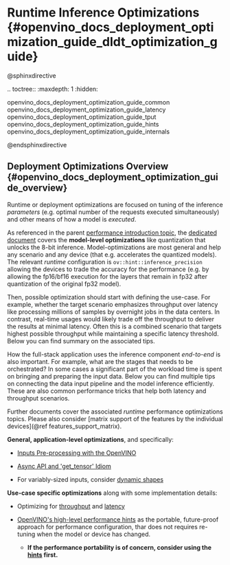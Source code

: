 # Runtime Inference Optimizations {#openvino_docs_deployment_optimization_guide_dldt_optimization_guide}

@sphinxdirective

.. toctree::
   :maxdepth: 1
   :hidden:

   openvino_docs_deployment_optimization_guide_common
   openvino_docs_deployment_optimization_guide_latency
   openvino_docs_deployment_optimization_guide_tput
   openvino_docs_deployment_optimization_guide_hints
   openvino_docs_deployment_optimization_guide_internals

@endsphinxdirective

## Deployment Optimizations Overview {#openvino_docs_deployment_optimization_guide_overview}
Runtime or deployment optimizations are focused on tuning of the inference _parameters_ (e.g. optimal number of the requests executed simultaneously) and other means of how a model is _executed_.

As referenced in the parent [performance introduction topic](./dldt_optimization_guide.md), the [dedicated document](./model_optimization_guide.md) covers the  **model-level optimizations** like quantization that unlocks the 8-bit inference. Model-optimizations are most general and help any scenario and any device (that e.g. accelerates the quantized models). The relevant _runtime_ configuration is `ov::hint::inference_precision` allowing the devices to trade the accuracy for the performance (e.g. by allowing the fp16/bf16 execution for the layers that remain in fp32 after quantization of the original fp32 model).

Then, possible optimization should start with defining the use-case. For example, whether the target scenario emphasizes throughput over latency like processing millions of samples by overnight jobs in the data centers.
In contrast, real-time usages would likely trade off the throughput to deliver the results at minimal latency. Often this is a combined scenario that targets highest possible throughput while maintaining a specific latency threshold.
Below you can find summary on the associated tips.

How the full-stack application uses the inference component _end-to-end_ is also important.  For example, what are the stages that needs to be orchestrated? In some cases a significant part of the workload time is spent on bringing and preparing the input data. Below you can find multiple tips on connecting the data input pipeline and the model inference efficiently.
These are also common performance tricks that help both latency and throughput scenarios.

Further documents cover the associated  _runtime_ performance optimizations topics. Please also consider [matrix support of the features by the individual devices](@ref features_support_matrix).

**General, application-level optimizations**, and specifically:

* [Inputs Pre-processing with the OpenVINO](../OV_Runtime_UG/preprocessing_overview.md)

* [Async API and 'get_tensor' Idiom](./dldt_deployment_optimization_common.md)

* For variably-sized inputs, consider [dynamic shapes](../OV_Runtime_UG/ov_dynamic_shapes.md)

**Use-case specific optimizations** along with some implementation details:

* Optimizing for [throughput](./dldt_deployment_optimization_tput.md) and [latency](./dldt_deployment_optimization_latency.md)

* [OpenVINO's high-level performance hints](./dldt_deployment_optimization_hints.md) as the portable, future-proof approach for performance configuration, thar does not requires re-tuning when the model or device has changed.
    * **If the performance portability is of concern, consider using the [hints](../OV_Runtime_UG/performance_hints.md) first.**